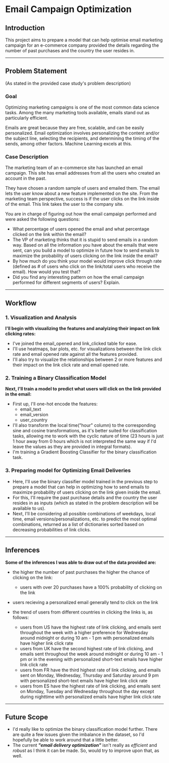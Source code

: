 # Email Campaign Optimization

## Introduction

This project aims to prepare a model that can help optimise email marketing campaign for an e-commerce company provided the details regarding the number of past purchases and the country the user resides in.

---

## Problem Statement

(As stated in the provided case study's problem description)

### Goal
Optimizing marketing campaigns is one of the most common data science tasks. Among the many marketing tools available, emails stand out as particularly efficient.

Emails are great because they are free, scalable, and can be easily personalized. Email optimization involves personalizing the content and/or the subject line, selecting the recipients, and determining the timing of the sends, among other factors. Machine Learning excels at this.

### Case Description

The marketing team of an e-commerce site has launched an email campaign. This site has email addresses from all the users who created an account in the past.

They have chosen a random sample of users and emailed them. The email lets the user know about a new feature implemented on the site. From the marketing team perspective, success is if the user clicks on the link inside of the email. This link takes the user to the company site.

You are in charge of figuring out how the email campaign performed and were asked the following questions:

- What percentage of users opened the email and what percentage clicked on the link within the email?
- The VP of marketing thinks that it is stupid to send emails in a random way. Based on all the information you have about the emails that were sent, can you build a model to optimize in future how to send emails to maximize the probability of users clicking on the link inside the email?
- By how much do you think your model would improve click through rate (defined as # of users who click on the link/total users who receive the email). How would you test that?
- Did you find any interesting pattern on how the email campaign performed for different segments of users? Explain.

---

## Workflow

### 1. Visualization and Analysis

**I'll begin with visualizing the features and analyizing their impact on link clicking rates:**

 - I've joined the email_opened and link_clicked table for ease.
 - I'll use heatmaps, bar plots, etc. for visualizations between the link click rate and email opened rate against all the features provided.
 - I'll also try to visualize the relationships between 2 or more features and their impact on the link click rate and email opened rate.

### 2. Training a Binary Classification Model

**Next, I'll train a model to predict what users will click on the link provided in the email:**

 - First up, I'll one-hot encode the features:
    - email_text
    - email_version
    - user_country
 - I'll also transform the local time("hour" column) to the corresponding sine and cosine transformations, as it's better suited for classification tasks, allowing me to work with the cyclic nature of time (23 hours is just 1 hour away from 0 hours which is not interpreted the same way if I'd leave the values as they are provided in integral formats).
 - I'm training a Gradient Boosting Classifier for the binary classification task.

### 3. Preparing model for Optimizing Email Deliveries

- Here, I'll use the binary classifier model trained in the previous step to prepare a model that can help in optimizing how to send emails to maximize probability of users clicking on the link given inside the email.
- For this, I'll require the past purchase details and the country the user resides in as inputs (which as stated in the problem description will be available to us).
- Next, I'll be considering all possible combinations of weekdays, local time, email versions/personalizations, etc. to predict the most optimal combinations, returned as a list of dictionaries sorted based on decreasing probabilities of link clicks.

---

## Inferences

**Some of the inferences I was able to draw out of the data provided are:**

- the higher the number of past purchases the higher the chance of clicking on the link:
    - users with over 20 purchases have a 100% probability of clicking on the link

- users recieving a personalized email generally tend to click on the link

- the trend of users from different countries in clicking the links is, as follows:
    - users from US have the highest rate of link clicking, and emails sent throughout the week with a higher preference for Wednesday around midnight or during 10 am - 1 pm with personalized emails have higher link click rate
    - users from UK have the second highest rate of link clicking, and emails sent throughout the week around midnight or during 10 am - 1 pm or in the evening with personalized short-text emails have higher link click rate
    - users from FR have the third highest rate of link clicking, and emails sent on Monday, Wednesday, Thursday and Saturday around 9 pm with personalized short-text emails have higher link click rate
    - users from ES have the highest rate of link clicking, and emails sent on Monday, Tuesday and Wednesday throughout the day except during nighttime with personalized emails have higher link click rate

---

## Future Scope

- I'd really like to optimize the binary classification model further. There are quite a few issues given the imbalance in the dataset, so I'd hopefully be able to work around that a little better.
- The current ***"email delivery optimization"*** isn't really as *efficient* and *robust* as I think it can be made. So, would try to improve upon that, as well.